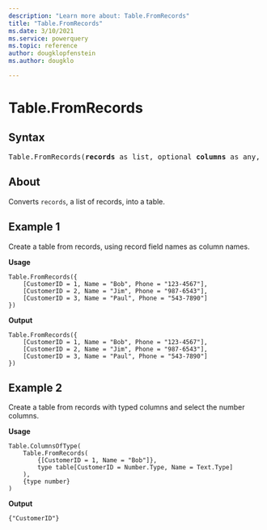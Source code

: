 ```yaml
---
description: "Learn more about: Table.FromRecords"
title: "Table.FromRecords"
ms.date: 3/10/2021
ms.service: powerquery
ms.topic: reference
author: dougklopfenstein
ms.author: dougklo

---
```

# Table.FromRecords

## Syntax

<pre>
Table.FromRecords(<b>records</b> as list, optional <b>columns</b> as any, optional <b>missingField</b> as nullable number) as table
</pre>

## About

Converts `records`, a list of records, into a table.

## Example 1

Create a table from records, using record field names as column names.

**Usage**

```powerquery-m
Table.FromRecords({
    [CustomerID = 1, Name = "Bob", Phone = "123-4567"],
    [CustomerID = 2, Name = "Jim", Phone = "987-6543"],
    [CustomerID = 3, Name = "Paul", Phone = "543-7890"]
})
```

**Output**

```powerquery-m
Table.FromRecords({
    [CustomerID = 1, Name = "Bob", Phone = "123-4567"],
    [CustomerID = 2, Name = "Jim", Phone = "987-6543"],
    [CustomerID = 3, Name = "Paul", Phone = "543-7890"]
})
```

## Example 2

Create a table from records with typed columns and select the number columns.

**Usage**

```powerquery-m
Table.ColumnsOfType(
    Table.FromRecords(
        {[CustomerID = 1, Name = "Bob"]},
        type table[CustomerID = Number.Type, Name = Text.Type]
    ),
    {type number}
)
```

**Output**

`{"CustomerID"}`
